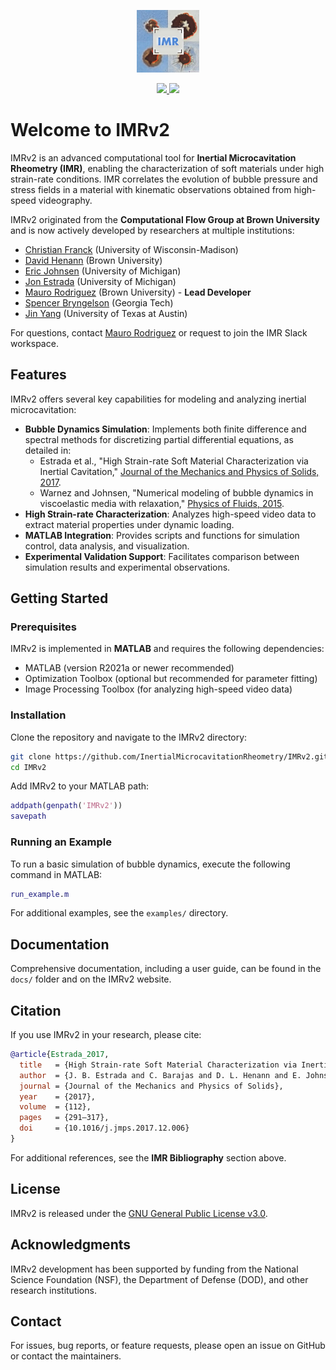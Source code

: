 <p align="center">
  <a href="https://imr.org">
    <img src="docs/imr.jfif" alt="IMR Banner" width="100"/>
  </a>
</p>

<p align="center">
  <a href="https://doi.org/10.1016/j.jmps.2017.12.006" target="_blank">
    <img src="https://zenodo.org/badge/doi/10.1016/j.jmps.2017.12.006.svg" />
  </a>
  <a href="https://www.gnu.org/licenses/gpl-3.0.html">
    <img src="https://img.shields.io/badge/License-GPLv3-blue.svg" />
  </a>
</p>

# Welcome to IMRv2

IMRv2 is an advanced computational tool for **Inertial Microcavitation Rheometry (IMR)**, enabling the characterization of soft materials under high strain-rate conditions. IMR correlates the evolution of bubble pressure and stress fields in a material with kinematic observations obtained from high-speed videography.

IMRv2 originated from the **Computational Flow Group at Brown University** and is now actively developed by researchers at multiple institutions:
- [Christian Franck](https://directory.engr.wisc.edu/me/Faculty/Franck_Christian/) (University of Wisconsin-Madison)
- [David Henann](https://vivo.brown.edu/display/dhenann) (Brown University)
- [Eric Johnsen](https://me.engin.umich.edu/people/faculty/eric-johnsen/) (University of Michigan)
- [Jon Estrada](https://me.engin.umich.edu/people/faculty/jon-estrada/) (University of Michigan)
- [Mauro Rodriguez](https://vivo.brown.edu/display/mrodri97) (Brown University) - **Lead Developer**
- [Spencer Bryngelson](https://comp-physics.group/) (Georgia Tech)
- [Jin Yang](https://sites.utexas.edu/yang) (University of Texas at Austin)

For questions, contact [Mauro Rodriguez](mailto:mrodri97@brown.edu) or request to join the IMR Slack workspace.

## Features

IMRv2 offers several key capabilities for modeling and analyzing inertial microcavitation:

- **Bubble Dynamics Simulation**: Implements both finite difference and spectral methods for discretizing partial differential equations, as detailed in:
  - Estrada et al., "High Strain-rate Soft Material Characterization via Inertial Cavitation," [Journal of the Mechanics and Physics of Solids, 2017](https://doi.org/10.1016/j.jmps.2017.12.006).
  - Warnez and Johnsen, "Numerical modeling of bubble dynamics in viscoelastic media with relaxation," [Physics of Fluids, 2015](https://doi.org/10.1063/1.4928860).
- **High Strain-rate Characterization**: Analyzes high-speed video data to extract material properties under dynamic loading.
- **MATLAB Integration**: Provides scripts and functions for simulation control, data analysis, and visualization.
- **Experimental Validation Support**: Facilitates comparison between simulation results and experimental observations.

## Getting Started

### Prerequisites

IMRv2 is implemented in **MATLAB** and requires the following dependencies:

- MATLAB (version R2021a or newer recommended)
- Optimization Toolbox (optional but recommended for parameter fitting)
- Image Processing Toolbox (for analyzing high-speed video data)

### Installation

Clone the repository and navigate to the IMRv2 directory:

```bash
git clone https://github.com/InertialMicrocavitationRheometry/IMRv2.git
cd IMRv2
```

Add IMRv2 to your MATLAB path:

```matlab
addpath(genpath('IMRv2'))
savepath
```

### Running an Example

To run a basic simulation of bubble dynamics, execute the following command in MATLAB:

```matlab
run_example.m
```

For additional examples, see the `examples/` directory.

## Documentation

Comprehensive documentation, including a user guide, can be found in the `docs/` folder and on the IMRv2 website.

## Citation

If you use IMRv2 in your research, please cite:

```bibtex
@article{Estrada_2017,
  title   = {High Strain-rate Soft Material Characterization via Inertial Cavitation},
  author  = {J. B. Estrada and C. Barajas and D. L. Henann and E. Johnsen and C. Franck},
  journal = {Journal of the Mechanics and Physics of Solids},
  year    = {2017},
  volume  = {112},
  pages   = {291–317},
  doi     = {10.1016/j.jmps.2017.12.006}
}
```

For additional references, see the **IMR Bibliography** section above.

## License

IMRv2 is released under the [GNU General Public License v3.0](LICENSE).

## Acknowledgments

IMRv2 development has been supported by funding from the National Science Foundation (NSF), the Department of Defense (DOD), and other research institutions.

## Contact

For issues, bug reports, or feature requests, please open an issue on GitHub or contact the maintainers.

